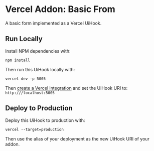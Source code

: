 # Vercel Addon: Basic From

A basic form implemented as a Vercel UiHook.

## Run Locally

Install NPM dependencies with:

```
npm install
```

Then run this UiHook locally with:

```
vercel dev -p 5005
```

Then [create a Vercel integration](https://vercel.com/docs/integrations) and set the UiHook URI to: `http:///localhost:5005`

## Deploy to Production

Deploy this UiHook to production with:

```
vercel --target=production
```

Then use the alias of your deployment as the new UiHook URI of your addon.
